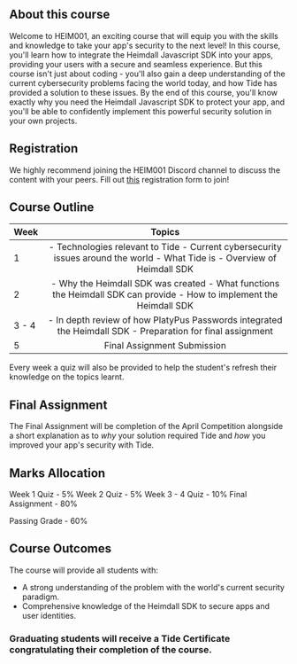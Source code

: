 ## About this course
Welcome to HEIM001, an exciting course that will equip you with the skills and knowledge to take your app's security to the next level! In this course, you'll learn how to integrate the Heimdall Javascript SDK into your apps, providing your users with a secure and seamless experience. But this course isn't just about coding - you'll also gain a deep understanding of the current cybersecurity problems facing the world today, and how Tide has provided a solution to these issues. By the end of this course, you'll know exactly why you need the Heimdall Javascript SDK to protect your app, and you'll be able to confidently implement this powerful security solution in your own projects.

## Registration
We highly recommend joining the HEIM001 Discord channel to discuss the content with your peers. Fill out [this](https://forms.gle/PXq6d3fz7SuSnj2V9) registration form to join!

## Course Outline 
| Week  |                                                           Topics                                                          |
|-------|:-------------------------------------------------------------------------------------------------------------------------:|
| 1     | - Technologies relevant to Tide - Current cybersecurity issues around the world - What Tide is - Overview of Heimdall SDK |
| 2     |    - Why the Heimdall SDK was created - What functions the Heimdall SDK can provide - How to implement the Heimdall SDK   |
| 3 - 4 |         - In depth review of how PlatyPus Passwords integrated the Heimdall SDK - Preparation for final assignment        |
| 5     |                                                Final Assignment Submission                                                |

Every week a quiz will also be provided to help the student's refresh their knowledge on the topics learnt.

## Final Assignment
The Final Assignment will be completion of the April Competition alongside a short explanation as to *why* your solution required Tide and *how* you improved your app's security with Tide.

## Marks Allocation
Week 1 Quiz      - 5%
Week 2 Quiz      - 5%
Week 3 - 4 Quiz  - 10%
Final Assignment - 80%

Passing Grade    - 60%

## Course Outcomes
The course will provide all students with:
- A strong understanding of the problem with the world's current security paradigm.
- Comprehensive knowledge of the Heimdall SDK to secure apps and user identities.
### Graduating students will receive a Tide Certificate congratulating their completion of the course.
